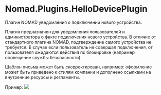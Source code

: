 # Nomad.Plugins.HelloDevicePlugin
Плагин NOMAD уведомления о подключении нового устройства.

Плагин предназначен для уведомления пользователей и администратора о факте подключения нового устройства.
В отличие от стандартного плагина NOMAD, подтверждение самого устройства не требуется.
В случае если пользователь не совершал подключения, от пользователя ожидаются действия по блокировке (например оповещение службы безопасности).

Шаблон письма может быть скорректирован, например: оформление может быть приведено к стилям компании и дополнено ссылками на внутренние ресурсы и регламенты.

Пример:
![](https://club.directum.ru/uploads/images/826a85ba-763e-4ca6-9e00-1b94b691f4a3.png)
